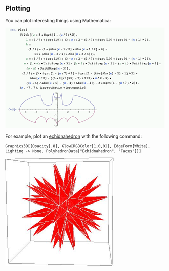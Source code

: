 ## Plotting

You can plot interesting things using Mathematica:

![](images/batman-plot.png)

For example, plot an [echidnahedron](http://mathworld.wolfram.com/Echidnahedron.html) with the following command:

```
Graphics3D[{Opacity[.8], Glow[RGBColor[1,0,0]], EdgeForm[White], Lighting -> None, PolyhedronData["Echidnahedron", "Faces"]}]
```

![](images/echidnahedron.png)

